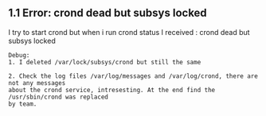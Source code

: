 ## 1.1 Error: crond dead but subsys locked
I try to start crond but when i run crond status I received :
    crond dead but subsys locked 

```
Debug:
1. I deleted /var/lock/subsys/crond but still the same

2. Check the log files /var/log/messages and /var/log/crond, there are not any messages
about the crond service, intresesting. At the end find the /usr/sbin/crond was replaced 
by team. 


```

